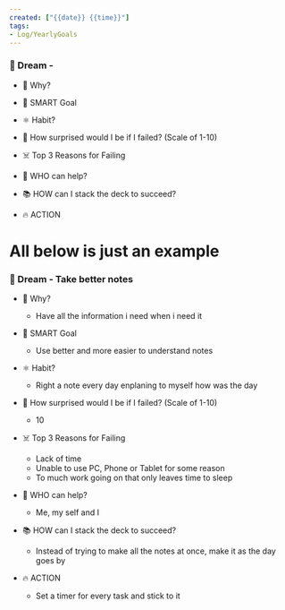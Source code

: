 ```yaml
---
created: ["{{date}} {{time}}"]
tags:
- Log/YearlyGoals
---
```


### 🚀 Dream -

  

- 🧠 Why?

- 🎯 SMART Goal

- ⚛️ Habit?

- 🤯 How surprised would I be if I failed? (Scale of 1-10)

- ☠️ Top 3 Reasons for Failing

- 🦸 WHO can help?

- 📚 HOW can I stack the deck to succeed?

- 🔥 ACTION

  

# All below is just an example

### 🚀 Dream - Take better notes

  

- 🧠 Why?
	- Have all the information i need when i need it

- 🎯 SMART Goal
	- Use better and more easier to understand notes

- ⚛️ Habit?
	- Right a note every day enplaning to myself how was the day

- 🤯 How surprised would I be if I failed? (Scale of 1-10)
	- 10

- ☠️ Top 3 Reasons for Failing
	- Lack of time
	- Unable to use PC, Phone or Tablet for some reason
	- To much work going on that only leaves time to sleep

- 🦸 WHO can help?
	- Me, my self and I

- 📚 HOW can I stack the deck to succeed?
	- Instead of trying to make all the notes at once, make it as the day goes by 

- 🔥 ACTION
	- Set a timer for every task and stick to it 